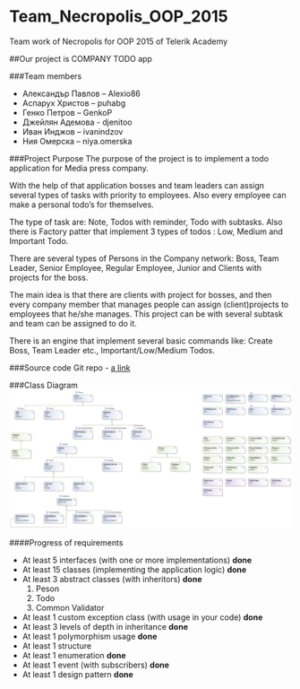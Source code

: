 # Team_Necropolis_OOP_2015
Team work of Necropolis for OOP 2015 of Telerik Academy

##Our project is COMPANY TODO app

###Team members
+ Александър Павлов – Alexio86
+ Аспарух Христов – puhabg
+ Генко Петров – GenkoP
+ Джейлян Адемова - djenitoo
+ Иван Инджов – ivanindzov
+ Ния Омерска – niya.omerska

###Project Purpose
The purpose of the project is to implement a todo application for Media press company.  

With the help of that application bosses and team leaders can assign several types of tasks with priority to employees. Also every employee can make a personal todo’s for themselves.   

The type of task are: Note, Todos with reminder, Todo with subtasks. Also there is Factory patter that implement 3 types of todos : Low, Medium and Important Todo.  

There are several types of Persons in the Company network: Boss, Team Leader, Senior Employee, Regular Employee, Junior and Clients with projects for the boss.  

The main idea is that there are clients with project for bosses, and then every company member that manages people can assign (client)projects to employees that he/she manages. This project can be with several subtask and team can be assigned to do it.  

There is an engine that implement several basic commands like: Create Boss, Team Leader etc., Important/Low/Medium Todos. 

###Source code
Git repo - [a link](https://github.com/djenitoo/Team_Necropolis_OOP_2015)

###Class Diagram
![alt tag](https://raw.githubusercontent.com/djenitoo/Team_Necropolis_OOP_2015/master/ApplicationClassDiagram.png)

####Progress of requirements

+ At least 5 interfaces (with one or more implementations) **done**
+ At least 15 classes (implementing the application logic) **done**
+ At least 3 abstract classes (with inheritors) **done**
	1. Peson
	2. Todo
	3. Common Validator
+ At least 1 custom exception class (with usage in your code) **done**
+ At least 3 levels of depth in inheritance **done**
+ At least 1 polymorphism usage **done**
+ At least 1 structure
+ At least 1 enumeration **done**
+ At least 1 event (with subscribers) **done**
+ At least 1 design pattern **done**


